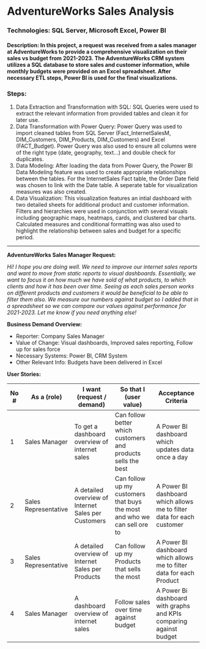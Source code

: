 # **AdventureWorks Sales Analysis**
### Technologies: SQL Server, Microsoft Excel, Power BI
#### Description: In this project, a request was received from a sales manager at AdventureWorks to provide a comprehensive visualization on their sales vs budget from 2021-2023. The AdventureWorks CRM system utilizes a SQL database to store sales and customer information, while monthly budgets were provided on an Excel spreadsheet. After necessary ETL steps, Power BI is used for the final visualizations.
### Steps:
1. Data Extraction and Transformation with SQL: SQL Queries were used to extract the relevant information from provided tables and clean it for later use.
2. Data Transformation with Power Query: Power Query was used to import cleaned tables from SQL Server (Fact_InternetSalesM, DIM_Customers, DIM_Products, DIM_Customers) and Excel (FACT_Budget). Power Query was also used to ensure all columns were of the right type (date, geography, text...) and double check for duplicates.
3. Data Modeling: After loading the data from Power Query, the Power BI Data Modeling feature was used to create appropriate relationships between the tables. For the InternetSales Fact table, the Order Date field was chosen to link with the Date table. A seperate table for visualization measures was also created.
4. Data Visualization: This visualization features an intial dashboard with two detailed sheets for additional product and customer information. Filters and hierarchies were used in conjunction with several visuals including geographic maps, heatmaps, cards, and clustered bar charts. Calculated measures and conditional formatting was also used to highlight the relationship between sales and budget for a specific period.

-------------------------------------------------------------------------------------------------------------------------------------------------------------------

**AdventureWorks Sales Manager Request:** 

_Hi!
I hope you are doing well. We need to improve our internet sales reports and want to move from static reports to visual dashboards.
Essentially, we want to focus it on how much we have sold of what products, to which clients and how it has been over time.
Seeing as each sales person works on different products and customers it would be beneficial to be able to filter them also.
We measure our numbers against budget so I added that in a spreadsheet so we can compare our values against performance for 2021-2023.
Let me know if you need anything else!_

**Business Demand Overview:**
-	Reporter: Company Sales Manager
-	Value of Change: Visual dashboards, Improved sales reporting, Follow up for sales force
-	Necessary Systems: Power BI, CRM System
-	Other Relevant Info: Budgets have been delivered in Excel
  
**User Stories:**

| No # | As a (role)	| I want (request / demand) |	So that I (user value)| Acceptance Criteria |
|------|--------------|---------------------------|-----------------------|---------------------|
| 1 | Sales Manager | To get a dashboard overview of internet sales	| Can follow better which customers and products sells the best | A Power BI dashboard which updates data once a day |
| 2	| Sales Representative | A detailed overview of Internet Sales per Customers | Can follow up my customers that buys the most and who we can sell ore to | A Power BI dashboard which allows me to filter data for each customer |
| 3	| Sales Representative | A detailed overview of Internet Sales per Products	| Can follow up my Products that sells the most	| A Power BI dashboard which allows me to filter data for each Product |
| 4	| Sales Manager	| A dashboard overview of internet sales | Follow sales over time against budget | A Power Bi dashboard with graphs and KPIs comparing against budget |

